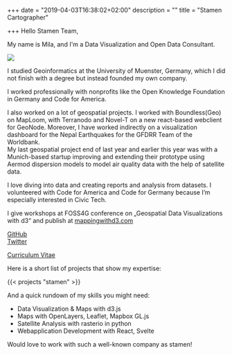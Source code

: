 +++
date = "2019-04-03T16:38:02+02:00"
description = ""
title = "Stamen Cartographer"

+++
Hello Stamen Team,

My name is Mila, and I'm a Data Visualization and Open Data Consultant.  

![](https://res.cloudinary.com/civicvision/image/upload/f_auto,q_auto,w_400,h_400,c_thumb,r_max,g_face/w_200/milafrerichs.com/resources/fullsizeoutput_2c6a.jpg)

I studied Geoinformatics at the University of Muenster, Germany, which I did not finish with a degree but instead founded my own company.

I worked professionally with nonprofits like the Open Knowledge Foundation in Germany and Code for America. 

I also worked on a lot of geospatial projects. I worked with Boundless(Geo) on MapLoom, with Terranodo and Novel-T on a new react-based webclient for GeoNode. Moreover, I have worked indirectly on a visualization dashboard for the Nepal Earthquakes for the GFDRR Team of the Worldbank.   
My last geospatial project end of last year and earlier this year was with a Munich-based startup improving and extending their prototype using Aermod dispersion models to model air quality data with the help of satellite data.  

I love diving into data and creating reports and analysis from datasets. I volunteered with Code for America and Code for Germany because I’m especially interested in Civic Tech.

I give workshops at FOSS4G conference on „Geospatial Data Visualizations with d3“ and publish at [mappingwithd3.com](https://mappingwithd3.com)

[GitHub](https://github.com/milafrerichs)  
[Twitter](https://twitter.com/milafrerichs)

[Curriculum Vitae](/cv)

Here is a short list of projects that show my expertise:

{{< projects "stamen" >}}

And a quick rundown of my skills you might need:

* Data Visualization & Maps with d3.js
* Maps with OpenLayers, Leaflet, Mapbox GL.js
* Satellite Analysis with rasterio in python
* Webapplication Development with React, Svelte

Would love to work with such a well-known company as stamen!
